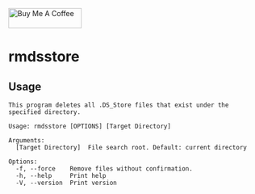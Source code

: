 <a href="https://www.buymeacoffee.com/milkandsugar" target="_blank"><img src="https://cdn.buymeacoffee.com/buttons/v2/default-blue.png" alt="Buy Me A Coffee" style="height: 40px !important;width: 145px !important;" ></a>

# rmdsstore

## Usage

```plaintext
This program deletes all .DS_Store files that exist under the specified directory.

Usage: rmdsstore [OPTIONS] [Target Directory]

Arguments:
  [Target Directory]  File search root. Default: current directory

Options:
  -f, --force    Remove files without confirmation.
  -h, --help     Print help
  -V, --version  Print version
```
